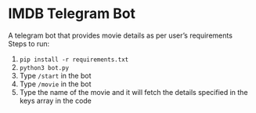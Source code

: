 # IMDB Telegram Bot
A telegram bot that provides movie details as per user’s requirements\
Steps to run:
1. ``` pip install -r requirements.txt ```
2. ``` python3 bot.py ```
3. Type ```/start``` in the bot
4. Type ```/movie``` in the bot
5. Type the name of the movie and it will fetch the details specified in the keys array in the code
